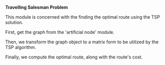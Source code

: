 **Travelling Salesman Problem**

This module is concerned with the finding the optimal route using the TSP solution.

First, get the graph from the 'artificial node' module.

Then, we transform the graph object to a matrix form to be utilized by the TSP algorithm.

Finally, we compute the optimal route, along with the route's cost.
 